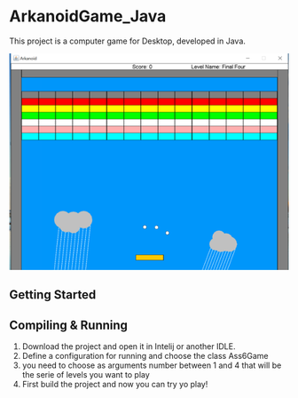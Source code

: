 # ArkanoidGame_Java

This project is a computer game for Desktop, developed in Java. 

<kbd>
  <img src="images/level4.PNG" width="800"/>
</kbd>

## Getting Started

## Compiling & Running

1. Download the project and open it in Intelij or another IDLE.
2. Define a configuration for running and choose the class Ass6Game
3. you need to choose as arguments number between 1 and 4 that will be the serie of levels you want to play
4. First build the project and now you can try yo play!
